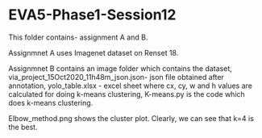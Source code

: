 # EVA5-Phase1-Session12

This folder contains- assignment A and B.

Assignmnet A uses Imagenet dataset on Renset 18.

Assignmnet B contains an image folder which contains the dataset, via_project_15Oct2020_11h48m_json.json- json file obtained after annotation, yolo_table.xlsx - excel sheet where cx, cy, w and h values are calculated for doing k-means clustering, K-means.py is the code which does k-means clustering.

Elbow_method.png shows the cluster plot. Clearly, we can see that k=4 is the best.
